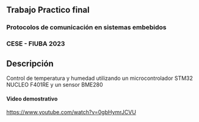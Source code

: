 ## Trabajo Practico final
### Protocolos de comunicación en sistemas embebidos
### CESE - FIUBA 2023

## Descripción
Control de temperatura y humedad utilizando un microcontrolador STM32 NUCLEO F401RE y un sensor BME280

#### Video demostrativo

https://www.youtube.com/watch?v=0gbHymrJCVU
